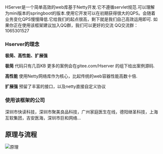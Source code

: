 HServer是一个简单高效的web库基于Netty开发.它不遵循servlet规范.可以理解为mini版本的springboot的版本.使用它开发可以在初期获得很大的QPS。会随着业务变化QPS慢慢降低.它给我们的起点很高，剩下就是我们自己高效运用即可.
如果你正在使用该框架建议加入QQ群，我们可以更好的交流
QQ交流群：1065301527
### Hserver的理念

**极简、高性能、扩展强**

**极简** 代码只有几百KB 更多的案例会在gitee.com/Hserver 的组下给出案例源码.

**高性能** 使用Netty网络库作为核心，比起传统的web容器性能高数十倍.

**扩展强** 预留了丰富的接口，以及netty直接自定义协议

### 使用该框架的公司
深圳市快读科技，深圳市聚美良品科技，广州家庭医生在线，德阳继圣科技，上海互软集团，吉安医海，深圳市巨和网络...

## 原理与流程
![原理](https://gitee.com/HServer/HServer/raw/master/doc/架构图2.jpg)